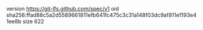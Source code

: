 version https://git-lfs.github.com/spec/v1
oid sha256:ffad88c5a2d5589661811efb641fc475c3c31a148f03dc9af811e1193e41ee8b
size 622
